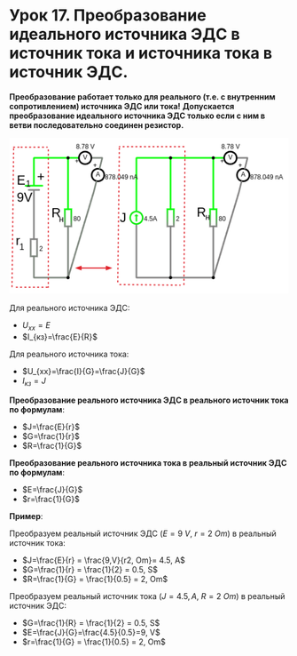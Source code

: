 # Урок 17. Преобразование идеального источника ЭДС в источник тока и источника тока в источник ЭДС.


**Преобразование работает только для реального (т.е. с внутренним сопротивлением) источника ЭДС или тока!**
**Допускается преобразование идеального источника ЭДС только если с ним в ветви последовательно соединен резистор.**


![упрощение схемы.](../img/71.png "упрощение схемы.")

Для реального источника ЭДС:
- $U_{хх}=E$
- $I_{кз}=\frac{E}{R}$

Для реального источника тока:
- $U_{хх}=\frac{I}{G}=\frac{J}{G}$
- $I_{кз}=J$

**Преобразование реального источника ЭДС в реального источник тока по формулам**:   
- $J=\frac{E}{r}$
- $G=\frac{1}{r}$
- $R=\frac{1}{G}$

**Преобразование реального источника тока в реальный источник ЭДС по формулам**:   
- $E=\frac{J}{G}$
- $r=\frac{1}{G}$

**Пример**:

Преобразуем реальный источник ЭДС ($E=9\ V,\ r=2\ Om$) в реальный источник тока:
- $J=\frac{E}{r} = \frac{9,V}{r2, Om}= 4.5, A$
- $G=\frac{1}{r} = \frac{1}{2} = 0.5, S$
- $R=\frac{1}{G} = \frac{1}{0.5} = 2, Om$

Преобразуем реальный источник тока ($J=4.5, A,\ R=2\ Om$) в реальный источник ЭДС:
- $G=\frac{1}{R} = \frac{1}{2} = 0.5, S$
- $E=\frac{J}{G}=\frac{4.5}{0.5}=9, V$
- $r=\frac{1}{G} = \frac{1}{0.5} = 2, Om$
